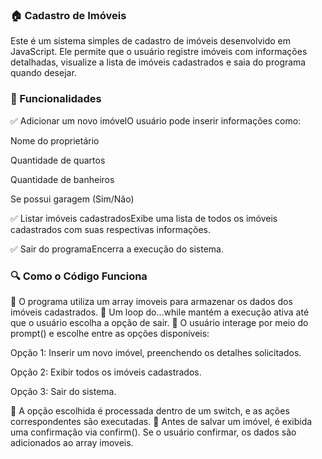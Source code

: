 ### 🏠 Cadastro de Imóveis

Este é um sistema simples de cadastro de imóveis desenvolvido em JavaScript. Ele permite que o usuário registre imóveis com informações detalhadas, visualize a lista de imóveis cadastrados e saia do programa quando desejar.

### 🚀 Funcionalidades

✅ Adicionar um novo imóvelO usuário pode inserir informações como:

Nome do proprietário

Quantidade de quartos

Quantidade de banheiros

Se possui garagem (Sim/Não)

✅ Listar imóveis cadastradosExibe uma lista de todos os imóveis cadastrados com suas respectivas informações.

✅ Sair do programaEncerra a execução do sistema.

### 🔍 Como o Código Funciona

📌 O programa utiliza um array imoveis para armazenar os dados dos imóveis cadastrados.
📌 Um loop do...while mantém a execução ativa até que o usuário escolha a opção de sair.
📌 O usuário interage por meio do prompt() e escolhe entre as opções disponíveis:

Opção 1: Inserir um novo imóvel, preenchendo os detalhes solicitados.

Opção 2: Exibir todos os imóveis cadastrados.

Opção 3: Sair do sistema.

📌 A opção escolhida é processada dentro de um switch, e as ações correspondentes são executadas.
📌 Antes de salvar um imóvel, é exibida uma confirmação via confirm(). Se o usuário confirmar, os dados são adicionados ao array imoveis.
